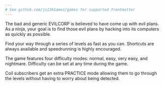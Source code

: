 ```yaml
---
# See github.com/js13kGames/games for supported frontmatter
---
```

The bad and generic EVILCORP is believed to have come up with evil plans. As a ninja, your goal is to find those evil plans by hacking into its computers as quickly as possible.

Find your way through a series of levels as fast as you can. Shortcuts are always available and speedrunning is highly encouraged.

The game features four difficulty modes: normal, easy, very easy, and nightmare. Difficulty can be set at any time during the game.

Coil subscribers get an extra PRACTICE mode allowing them to go through the levels without having to worry about being detected.